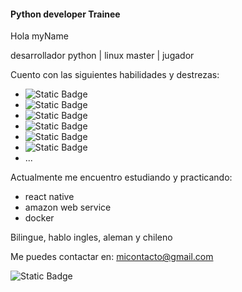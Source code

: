 #### Python developer Trainee

Hola myName

desarrollador python | linux master | jugador

Cuento con las siguientes habilidades y destrezas:

- ![Static Badge](https://img.shields.io/badge/Python-3.11-f39f37)
- ![Static Badge](https://img.shields.io/badge/Django-4.2.5-f38f3)
- ![Static Badge](https://img.shields.io/badge/PostgreSql-15-f38ff7)
- ![Static Badge](https://img.shields.io/badge/Sqlite-3.10-ffff7f)
- ![Static Badge](https://img.shields.io/badge/Css-3-33E3FF)
- ![Static Badge](https://img.shields.io/badge/JavaScript-ES6-4933FF)
- ...

Actualmente me encuentro estudiando y practicando:

- react native
- amazon web service
- docker

Bilingue, hablo ingles, aleman y chileno

Me puedes contactar en:
micontacto@gmail.com

![Static Badge](https://img.shields.io/badge/:badgeContent)
